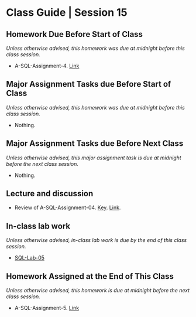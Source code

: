 # Class Guide | Session 15

## Homework Due Before Start of Class
*Unless otherwise advised, this homework was due at midnight before this class session.*

* A-SQL-Assignment-4. [Link](../14/14-Homework-Assigned/A-SQL-Assignment-4.sql)

## Major Assignment Tasks due Before Start of Class
*Unless otherwise advised, this homework was due at midnight before this class session.*

* Nothing.

## Major Assignment Tasks due Before Next Class
*Unless otherwise advised, this major assignment task is due at midnight before the next class session.*   

* Nothing.

## Lecture and discussion
* Review of A-SQL-Assignment-04. [Key](../14/14-Homework-Assigned/A-SQL-Assignment-4-key.sql). [Link](../14/14-Homework-Assigned/A-SQL-Assignment-4.sql).

## In-class lab work
*Unless otherwise advised, in-class lab work is due by the end of this class session.*   

* [SQL-Lab-05](15-In-Class-Lab/15-SQL-Lab-5.md)

## Homework Assigned at the End of This Class
*Unless otherwise advised, this homework is due at midnight before the next class session.*   

* A-SQL-Assignment-5. [Link](15-Homework-Assigned/A-SQL-Assignment-5.md)
